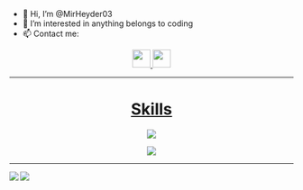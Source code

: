 - 👋 Hi, I’m @MirHeyder03
- 👀 I’m interested in anything belongs to coding
- 📫 Contact me:
<p align="center">
<a href="https://www.linkedin.com/in/mirheyd%C9%99r-y%C9%99hyayev-2aa8b0234/">
  <img width="32px" src="https://s4.uupload.ir/files/linkedin_amwn.png" />
</a> 
<a href="https://t.me/MirHeyder03">
  <img width="32px" src="https://s4.uupload.ir/files/telegram_q47u.png" />
</p>



<hr/>
<h1 align="center">Skills</h1>
<p align="center">
  <a href="https://skillicons.dev">
    <img src="https://skillicons.dev/icons?i=git,github,bash,html,css,scss,bootstrap,materialui,js,react,redux,typescript,figma" />
  </a>
</p>
<p align="center">
  <a href="https://skillicons.dev">
    <img src="https://skillicons.dev/icons?i=nodejs,python,linux" />
  </a>
</p>
<hr/>

<img align="left"  src="https://github-readme-stats.vercel.app/api/top-langs/?username=MirHeyder03&theme=radical"/>
<img align="center" src="https://github-readme-stats.vercel.app/api?username=MirHeyder03&show_icons=true&theme=radical"/>



